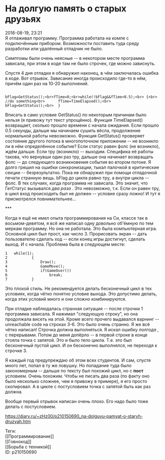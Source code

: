 На долгую память о старых друзьях
==================================

   
 2016-08-19, 23:21   
  Я отлаживал программу. Программа работала на компе с подключённым прибором. Возможности поставить туда среду разработки или удалённый отладчик не было.   
   
 Симптомы были очень неясные -- в некотором месте программа зависала, при этом в коде там не было строчек, где можно зависнуть.   
   
 Спустя 4 дня отладки я обнаружил наконец, в чём заключалась ошибка в коде. Вот отрывок. Зависание иногда происходило где-то в нём, причём один раз на 10-20 выполнений.   
 
```
  
bFlag=GetStatus();<br>fTime=0;<br>while(!bFlag&&fTime<0.5);<br>	{<br>		//do something<br>		fTime=TimeElapsed();<br>		bFlag=GetStatus();<br>	}  

```
   
   
 Вписать в само условие GetStatus() по некоторым причинам было нельзя (я привожу тут текст упрощённо). Функция TimeElapsed() возвращает, сколько прошло времени с начала ожидания. Если прошло 0.5 секунды, дальше мы начинаем сушить вёсла, продолжение нормальной работы невозможно. Функция GetStatus() проверяет состояние другого потока в многопоточном приложении -- не возникло ли в нём определённое событие? Если статус равен фолс (не возникло), ждём дальше. Если тру (возникло) -- выходим. Специфика её работы такова, что вернувши один раз тру, дальше она начинает возвращать фолс -- до следующего возникновения события во втором потоке. Я долго грешил на ошибки синхронизации, тыкал палочкой в критические секции -- безрезультатно. Пока не обнаружил при помощи отладочной печати странную вещь. bFlag до цикла равно тру, а внутри цикла -- фолс. В тех случаях, когда программа не зависала. Это значит, что ГетСтатус вызывался  *два раза*  . Это невозможно, т.к. Если он равен тру, в цикл вход происходить был не должен -- условие сразу ложно! И тут я присмотрелся повнимательнее...   
   
  \*\*\*    
   
 Когда я ещё не имел опыта программирования на Си, классе так в восьмом-девятом, я всё же написал одну довольно об'ёмную по тем меркам программу. Но она не работала. Это была компьютерная игра. Основной цикл был прост, как число 3. Прорисовать экран -- дать пользователю сделать ход -- если конец игры достигнут, сделать выход. И с начала. Проблема была в следующем месте:   
   
 
```
1	while(1);  
2			{  
3				Draw();  
4				GameMove();  
5				if(GameOver())  
6					break;  
7			}
```
   
   
 Это плохой стиль. Не рекомендуется делать бесконечный цикл в тех условиях, когда чётко понятно условие выхода. Это допустимо делать, когда этих условий много и они сложно комбинируются.   
   
 При отладке наблюдалась странная ситуация -- после строчки 1 программа зависала. Я нажимал "следующую строку", но она продолжала висеть на этой. Кроме всего прочего выдавался варнинг -- unreachable code на строках 3-6. Это было очень странно. Я же всё чётко написал! Строчка должна выполняться. Я искал ошибку  *полгода*  , с перерывами. Потом до меня допёрло -- в первой строке в конце стояла точка с запятой. Это и было тело цикла. Т.е. это был бесконечный пустой цикл. И он бесконечно выполнялся, не переходя к строчке 3.   
   
 Я каждый год предупреждаю об этом всех студентов. И сам, спустя много лет, попал в ту же ловушку. Но попадание туда было закономерным -- дальше по тексту был похожий цикл, но с  **пост**  условием. Очень похожим. Чтобы не писать два раза (по факту оно было несколько сложнее, чем я привожу в примере), я его просто скопировал. А в цикле с постусловием точка с запятой быть как раз должна.   
   
 Вообще первый отрывок написан очень плохо. Его надо было тоже делать с постусловием.   
    
 <https://diary.ru/~zHz00/p210150690_na-dolguyu-pamyat-o-staryh-druzyah.htm>   
   
 Теги:   
 [[Программирование]]   
 [[Говнокод]]   
 [[Борьба с техникой]]   
 ID: p210150690
